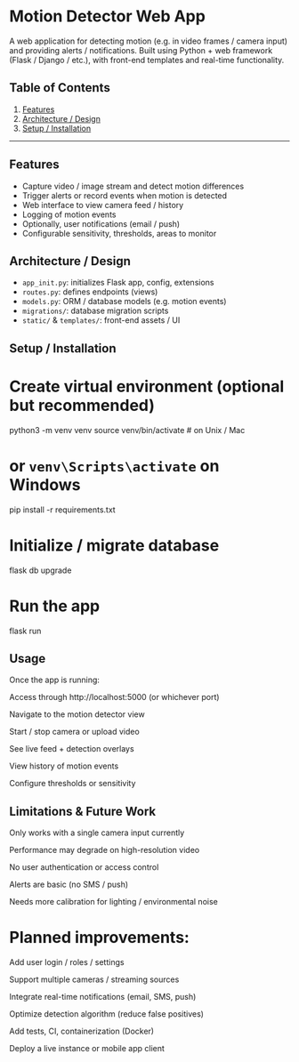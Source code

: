 # Motion Detector Web App

A web application for detecting motion (e.g. in video frames / camera input) and providing alerts / notifications. Built using Python + web framework (Flask / Django / etc.), with front-end templates and real-time functionality.

## Table of Contents

1. [Features](#features)  
2. [Architecture / Design](#architecture)   
3. [Setup / Installation](#setup)   

---

## Features

- Capture video / image stream and detect motion differences  
- Trigger alerts or record events when motion is detected  
- Web interface to view camera feed / history  
- Logging of motion events  
- Optionally, user notifications (email / push)  
- Configurable sensitivity, thresholds, areas to monitor  


## Architecture / Design

- `app_init.py`: initializes Flask app, config, extensions  
- `routes.py`: defines endpoints (views)  
- `models.py`: ORM / database models (e.g. motion events)  
- `migrations/`: database migration scripts  
- `static/` & `templates/`: front-end assets / UI  

## Setup / Installation

# Create virtual environment (optional but recommended)
python3 -m venv venv
source venv/bin/activate   # on Unix / Mac
# or `venv\Scripts\activate` on Windows

pip install -r requirements.txt

# Initialize / migrate database
flask db upgrade     

# Run the app
flask run

## Usage

Once the app is running:

Access through http://localhost:5000 (or whichever port)

Navigate to the motion detector view

Start / stop camera or upload video

See live feed + detection overlays

View history of motion events

Configure thresholds or sensitivity 


## Limitations & Future Work

Only works with a single camera input currently

Performance may degrade on high-resolution video

No user authentication or access control

Alerts are basic (no SMS / push)

Needs more calibration for lighting / environmental noise

# Planned improvements:

Add user login / roles / settings

Support multiple cameras / streaming sources

Integrate real-time notifications (email, SMS, push)

Optimize detection algorithm (reduce false positives)

Add tests, CI, containerization (Docker)

Deploy a live instance or mobile app client
